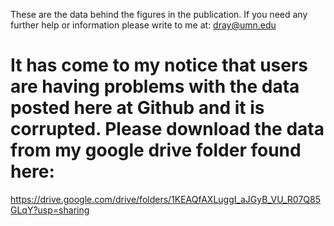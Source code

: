 These are the data behind the figures in the publication. If you need any further help or information please write to me at: dray@umn.edu
# It has come to my notice that users are having problems with the data posted here at Github and it is corrupted. Please download the data from my google drive folder found here:
https://drive.google.com/drive/folders/1KEAQfAXLuggI_aJGyB_VU_R07Q85GLqY?usp=sharing
